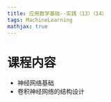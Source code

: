 ```yaml
---
title: 应用数学基础--实践（13）（14）
tags: MachineLearning
mathjax: true
---
```


# 课程内容
+ 神经网络基础
+ 卷积神经网络的结构设计